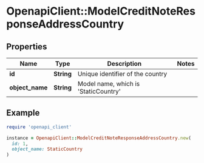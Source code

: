 # OpenapiClient::ModelCreditNoteResponseAddressCountry

## Properties

| Name | Type | Description | Notes |
| ---- | ---- | ----------- | ----- |
| **id** | **String** | Unique identifier of the country |  |
| **object_name** | **String** | Model name, which is &#39;StaticCountry&#39; |  |

## Example

```ruby
require 'openapi_client'

instance = OpenapiClient::ModelCreditNoteResponseAddressCountry.new(
  id: 1,
  object_name: StaticCountry
)
```

